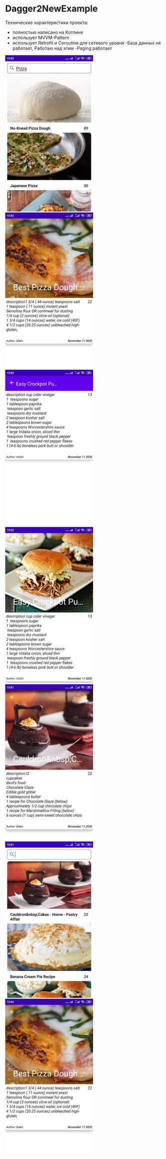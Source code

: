 # Dagger2NewExample

Технические характеристики проекта:

- полностью написано на Котлине
- использует MVVM-Pattern
- использует Retrofit и Coroutine для сетевого уровня
-База данных не работает, Работаю над этим
-Paging работает


<img height="500" src="https://github.com/jalgas93/Dagger2NewExample/blob/jalgas3/photo_2021-03-19_15-14-32.jpg" />
<img height="500" src="https://github.com/jalgas93/Dagger2NewExample/blob/jalgas3/photo_2021-03-19_15-14-28.jpg" />
<img height="500" src="https://github.com/jalgas93/Dagger2NewExample/blob/jalgas3/photo_2021-03-19_15-14-34.jpg" />
<img height="500" src="https://github.com/jalgas93/Dagger2NewExample/blob/jalgas3/photo_2021-03-19_15-14-39.jpg" />
<img height="500" src="https://github.com/jalgas93/Dagger2NewExample/blob/jalgas3/photo_2021-03-19_15-14-42.jpg" />
<img height="500" src="https://github.com/jalgas93/Dagger2NewExample/blob/jalgas3/photo_2021-03-19_15-14-45.jpg" />
<img height="500" src="https://github.com/jalgas93/Dagger2NewExample/blob/jalgas3/photo_2021-03-19_15-15-44.jpg" />
